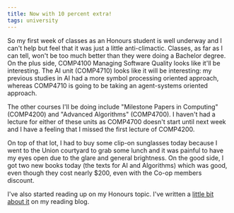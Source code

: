 ```yaml
---
title: Now with 10 percent extra!
tags: university
---
```


So my first week of classes as an Honours student is well underway and I can't
help but feel that it was just a little anti-climactic. Classes, as far as
I can tell, won't be too much better than they were doing a Bachelor degree. On
the plus side, COMP4100 Managing Software Quality looks like it'll be
interesting. The AI unit (COMP4710) looks like it will be interesting: my
previous studies in AI had a more symbol processing oriented approach, whereas
COMP4710 is going to be taking an agent-systems oriented approach.

The other courses I'll be doing include "Milestone Papers in Computing"
(COMP4200) and "Advanced Algorithms" (COMP4700). I haven't had a lecture for
either of these units as COMP4700 doesn't start until next week and I have
a feeling that I missed the first lecture of COMP4200.

On top of that lot, I had to buy some clip-on sunglasses today because I went
to the Union courtyard to grab some lunch and it was painful to have my eyes
open due to the glare and general brightness. On the good side, I got two new
books today (the texts for AI and Algorithms) which was good, even though they
cost nearly $200, even with the Co-op members discount.

I've also started reading up on my Honours topic. I've written a [little bit
about it][1] on my reading blog.

[1]: /2005/and-so-it-beings/
